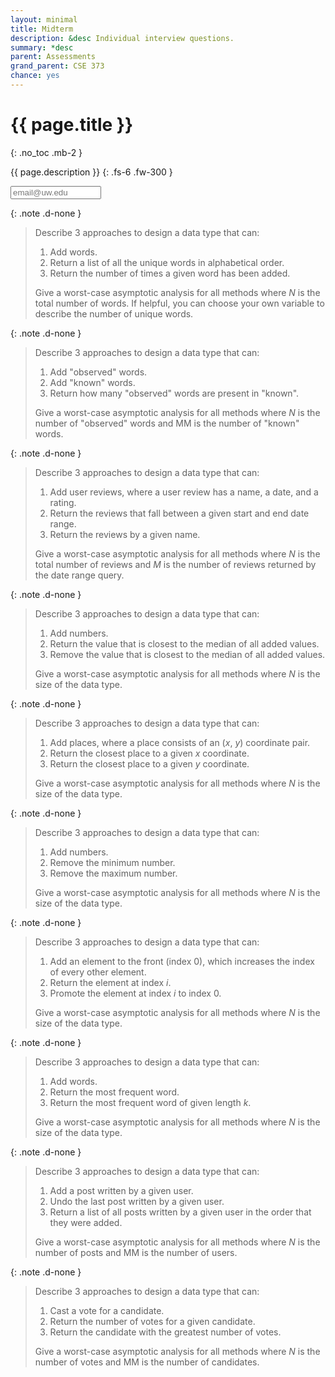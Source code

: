 ```yaml
---
layout: minimal
title: Midterm
description: &desc Individual interview questions.
summary: *desc
parent: Assessments
grand_parent: CSE 373
chance: yes
---
```


# {{ page.title }}
{: .no_toc .mb-2 }

{{ page.description }}
{: .fs-6 .fw-300 }

<input id="email" type="email" size="15" placeholder="email@uw.edu" class="text-beta p-2 mb-2" />

{: .note .d-none }
> Describe 3 approaches to design a data type that can:
>
> 1. Add words.
> 1. Return a list of all the unique words in alphabetical order.
> 1. Return the number of times a given word has been added.
>
> Give a worst-case asymptotic analysis for all methods where _N_ is the total number of words. If helpful, you can choose your own variable to describe the number of unique words.

{: .note .d-none }
> Describe 3 approaches to design a data type that can:
>
> 1. Add "observed" words.
> 1. Add "known" words.
> 1. Return how many "observed" words are present in "known".
>
> Give a worst-case asymptotic analysis for all methods where _N_ is the number of "observed" words and MM is the number of "known" words.

{: .note .d-none }
> Describe 3 approaches to design a data type that can:
>
> 1. Add user reviews, where a user review has a name, a date, and a rating.
> 1. Return the reviews that fall between a given start and end date range.
> 1. Return the reviews by a given name.
>
> Give a worst-case asymptotic analysis for all methods where _N_ is the total number of reviews and _M_ is the number of reviews returned by the date range query.

{: .note .d-none }
> Describe 3 approaches to design a data type that can:
>
> 1. Add numbers.
> 1. Return the value that is closest to the median of all added values.
> 1. Remove the value that is closest to the median of all added values.
>
> Give a worst-case asymptotic analysis for all methods where _N_ is the size of the data type.

{: .note .d-none }
> Describe 3 approaches to design a data type that can:
>
> 1. Add places, where a place consists of an (_x_, _y_) coordinate pair.
> 1. Return the closest place to a given _x_ coordinate.
> 1. Return the closest place to a given _y_ coordinate.
>
> Give a worst-case asymptotic analysis for all methods where _N_ is the size of the data type.

{: .note .d-none }
> Describe 3 approaches to design a data type that can:
>
> 1. Add numbers.
> 1. Remove the minimum number.
> 1. Remove the maximum number.
>
> Give a worst-case asymptotic analysis for all methods where _N_ is the size of the data type.

{: .note .d-none }
> Describe 3 approaches to design a data type that can:
>
> 1. Add an element to the front (index 0), which increases the index of every other element.
> 1. Return the element at index _i_.
> 1. Promote the element at index _i_ to index 0.
>
> Give a worst-case asymptotic analysis for all methods where _N_ is the size of the data type.

{: .note .d-none }
> Describe 3 approaches to design a data type that can:
>
> 1. Add words.
> 1. Return the most frequent word.
> 1. Return the most frequent word of given length _k_.
>
> Give a worst-case asymptotic analysis for all methods where _N_ is the size of the data type.

{: .note .d-none }
> Describe 3 approaches to design a data type that can:
>
> 1. Add a post written by a given user.
> 1. Undo the last post written by a given user.
> 1. Return a list of all posts written by a given user in the order that they were added.
>
> Give a worst-case asymptotic analysis for all methods where _N_ is the number of posts and MM is the number of users.

{: .note .d-none }
> Describe 3 approaches to design a data type that can:
>
> 1. Cast a vote for a candidate.
> 1. Return the number of votes for a given candidate.
> 1. Return the candidate with the greatest number of votes.
>
> Give a worst-case asymptotic analysis for all methods where _N_ is the number of votes and MM is the number of candidates.

<script>
const email = document.getElementById("email");
const notes = document.getElementsByClassName("note");

email.addEventListener("input", event => {
    const seed = event.target.value.trim().toLowerCase();
    if (seed.endsWith("@uw.edu")) {
        document.title = document.title.replace("|", ` for ${seed} |`);
        const url = new URL(window.location);
        url.searchParams.set("email", seed);
        window.history.pushState(null, "", url.toString());
        for (const note of notes) {
            note.classList.add("d-none");
        };
        const chance = new Chance(seed);
        const shuffled = chance.shuffle(notes);
        for (const note of shuffled.slice(0, 3).sort((x, y) => x - y)) {
            note.classList.remove("d-none");
        };
    };
});

(new URL(window.location)).searchParams.forEach((val, key) => {
    const field = document.getElementById(key);
    field.value = val;
    field.dispatchEvent(new Event("input"));
});
</script>

